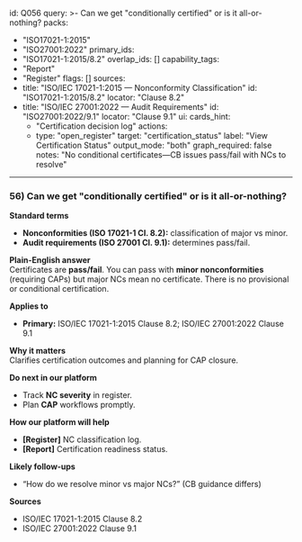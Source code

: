 id: Q056
query: >-
  Can we get "conditionally certified" or is it all-or-nothing?
packs:
  - "ISO17021-1:2015"
  - "ISO27001:2022"
primary_ids:
  - "ISO17021-1:2015/8.2"
overlap_ids: []
capability_tags:
  - "Report"
  - "Register"
flags: []
sources:
  - title: "ISO/IEC 17021-1:2015 — Nonconformity Classification"
    id: "ISO17021-1:2015/8.2"
    locator: "Clause 8.2"
  - title: "ISO/IEC 27001:2022 — Audit Requirements"
    id: "ISO27001:2022/9.1"
    locator: "Clause 9.1"
ui:
  cards_hint:
    - "Certification decision log"
  actions:
    - type: "open_register"
      target: "certification_status"
      label: "View Certification Status"
output_mode: "both"
graph_required: false
notes: "No conditional certificates—CB issues pass/fail with NCs to resolve"
---
### 56) Can we get "conditionally certified" or is it all-or-nothing?

**Standard terms**  
- **Nonconformities (ISO 17021-1 Cl. 8.2):** classification of major vs minor.  
- **Audit requirements (ISO 27001 Cl. 9.1):** determines pass/fail.

**Plain-English answer**  
Certificates are **pass/fail**. You can pass with **minor nonconformities** (requiring CAPs) but major NCs mean no certificate. There is no provisional or conditional certification.

**Applies to**  
- **Primary:** ISO/IEC 17021-1:2015 Clause 8.2; ISO/IEC 27001:2022 Clause 9.1

**Why it matters**  
Clarifies certification outcomes and planning for CAP closure.

**Do next in our platform**  
- Track **NC severity** in register.  
- Plan **CAP** workflows promptly.

**How our platform will help**  
- **[Register]** NC classification log.  
- **[Report]** Certification readiness status.

**Likely follow-ups**  
- “How do we resolve minor vs major NCs?” (CB guidance differs)

**Sources**  
- ISO/IEC 17021-1:2015 Clause 8.2  
- ISO/IEC 27001:2022 Clause 9.1
